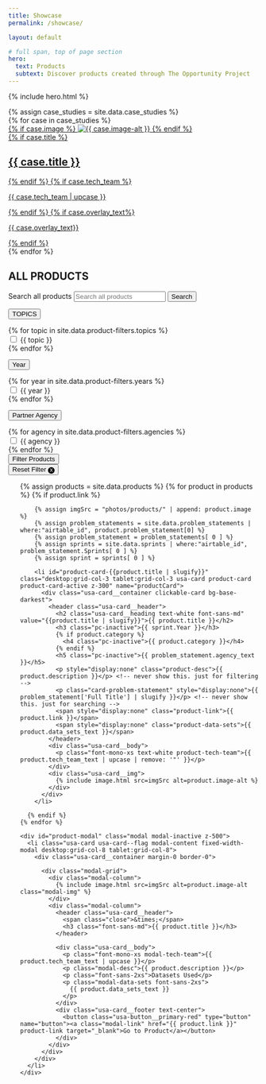 ```yaml
---
title: Showcase
permalink: /showcase/

layout: default

# full span, top of page section
hero:
  text: Products
  subtext: Discover products created through The Opportunity Project
---
```


{% include hero.html %}

<section class="usa-section usa-graphic-list grid-container">
  {% assign case_studies = site.data.case_studies %}
    <div class="grid-row grid-gap">
      {% for case in case_studies %}
        <div
          class="desktop:grid-col-4 tablet:grid-col-4 usa-media-block__background-image-landscape"
        >
          <a href="{{ site.baseurl}}/{{ case.title | slugify }}/" >
          {% if case.image %}
            <img src="{{ site.baseurl}}/assets/img/photos/products/{{ case.image }}" alt="{{ case.image-alt }}">
          {% endif %}
          <div class="content-grid-one-third padding-left-4 padding-right-2">
            {% if case.title %}
              <h2 class="text-white padding-top-4">{{ case.title }}</h2>
            {% endif %}
            {% if case.tech_team %}
              <p class="font-mono-2xs opacity-70">{{ case.tech_team | upcase }}</p>
            {% endif %}
            {% if case.overlay_text%}
              <p class="font-sans-2xs opacity-70">{{ case.overlay_text}}</p>
            {% endif %}
          </div>
          </a>
        </div>
      {% endfor %}
    </div>
</section>
<div id="all-products"
  class="border-base-lighter border-top display-flex flex-column flex-align-center desktop:margin-top-5 desktop:margin-bottom-5"
>
  <h2 class="tag-header bg-base-darkest">ALL PRODUCTS</h2>
</div>
<div class="display-flex flex-column flex-align-center">
  <form id="product-search-form" class="usa-search usa-search--small desktop:width-tablet" role="search">
    <label class="usa-sr-only" for="search-field">Search all products</label>
    <input class="usa-input" id="search-field" type="search" name="search" placeholder="Search all products">
    <button class="usa-button__primary-dark" type="submit">
      <span class="usa-sr-only">Search</span>
    </button>
  </form>

  <form id="product-filter-form"  class="display-flex flex-column flex-align-center">
    <div class="grid-row grid-gap-sm margin-bottom-4">
      <div class="desktop:display-inline-block height-5 z-400">
        <div class="usa-accordion usa-accordion--bordered width-15 desktop:width-card margin-right-2">
          <p class="font-mono-xs">
            <button class="product-filter-button usa-accordion__button width-15 desktop:width-card usa-button__secondary-gray padding-1 text-center"
              aria-expanded="false"
              aria-controls="topics">
              TOPICS
            </button>
          </p>
          <div id="topics" class="usa-accordion dropdown-menu">
            {% for topic in site.data.product-filters.topics %}
                <div class="usa-checkbox">
                  <input class="usa-checkbox__input" id="{{ topic }}" type="checkbox" name="filter-checkbox" value="{{ topic }}">
                  <label class="usa-checkbox__label" for="{{ topic }}">{{ topic }}</label>
                </div>
            {% endfor %}
          </div>
        </div>
      </div>
      <div class="desktop:display-inline-block height-5 z-400">
        <div class="usa-accordion usa-accordion--bordered width-15 desktop:width-card margin-right-2">
          <p class="font-mono-xs">
            <button class="product-filter-button usa-accordion__button width-15 desktop:width-card usa-button__secondary-gray padding-1 text-center"
              aria-expanded="false"
              aria-controls="year">
              Year
            </button>
          </p>
          <div id="year" class="usa-accordion dropdown-menu z-400">
            {% for year in site.data.product-filters.years %}
                <div class="usa-checkbox">
                  <input class="usa-checkbox__input" id="{{ year }}" type="checkbox" name="filter-checkbox" value="{{ year }}">
                  <label class="usa-checkbox__label" for="{{ year }}">{{ year }}</label>
                </div>
            {% endfor %}
          </div>
        </div>
      </div>
      <div class="desktop:display-inline-block height-5 z-400">
        <div class="usa-accordion usa-accordion--bordered width-15 desktop:width-card-lg margin-right-2">
          <p class="font-mono-xs">
            <button class="product-filter-button usa-accordion__button width-15 desktop:width-card-lg usa-button__secondary-gray padding-1 text-center"
              aria-expanded="false"
              aria-controls="agency">
               Partner Agency
            </button>
          </p>
          <div id="agency" class="usa-accordion dropdown-menu z-400">
            {% for agency in site.data.product-filters.agencies %}
                <div class="usa-checkbox">
                  <input class="usa-checkbox__input" id="{{ agency }}" type="checkbox" name="filter-checkbox" value="{{ agency }}">
                  <label class="usa-checkbox__label" for="{{ agency }}">{{ agency }}</label>
                </div>
            {% endfor %}
          </div>
        </div>
      </div>
      <div class="desktop:display-inline-block margin-top-2">
        <input class="usa-button__secondary-dark padding-1 border-0" type="submit" value="Filter Products">
      </div>
      <div class="display-inline-block margin-top-2">
        <button class="usa-button__secondary-red padding-1" id="reset-filter">Reset Filter &#127335;
        </button>
      </div>
    </div>
  </form>
</div>
<section class="usa-section usa-graphic-list grid-container">
  <ul class="usa-card-group">
    {% assign products = site.data.products %}
    {% for product in products %}
      {% if product.link %}
        
        {% assign imgSrc = "photos/products/" | append: product.image %}
        {% assign problem_statements = site.data.problem_statements | where:"airtable_id", product.problem_statement[0] %}
        {% assign problem_statement = problem_statements[ 0 ] %}
        {% assign sprints = site.data.sprints | where:"airtable_id", problem_statement.Sprints[ 0 ] %}
        {% assign sprint = sprints[ 0 ] %}
        
        <li id="product-card-{{product.title | slugify}}" class="desktop:grid-col-3 tablet:grid-col-3 usa-card product-card product-card-active z-300" name="productCard">
          <div class="usa-card__container clickable-card bg-base-darkest">
            <header class="usa-card__header">
              <h2 class="usa-card__heading text-white font-sans-md" value="{{product.title | slugify}}">{{ product.title }}</h2>
              <h3 class="pc-inactive">{{ sprint.Year }}</h3>
              {% if product.category %}
                <h4 class="pc-inactive">{{ product.category }}</h4>
              {% endif %}
              <h5 class="pc-inactive">{{ problem_statement.agency_text }}</h5>
              <p style="display:none" class="product-desc">{{ product.description }}</p> <!-- never show this. just for filtering -->
              <p class="card-problem-statement" style="display:none">{{ problem_statement['Full Title'] | slugify }}</p> <!-- never show this. just for searching -->
              <span style="display:none" class="product-link">{{ product.link }}</span>
              <span style="display:none" class="product-data-sets">{{ product.data_sets_text }}</span>
            </header>
            <div class="usa-card__body">
              <p class="font-mono-xs text-white product-tech-team">{{ product.tech_team_text | upcase | remove: '"' }}</p>
            </div>
            <div class="usa-card__img">
              {% include image.html src=imgSrc alt=product.image-alt %}
            </div>
          </div>
        </li>
        
      {% endif %}
    {% endfor %}

    <div id="product-modal" class="modal modal-inactive z-500">
      <li class="usa-card usa-card--flag modal-content fixed-width-modal desktop:grid-col-8 tablet:grid-col-8">
        <div class="usa-card__container margin-0 border-0">

          <div class="modal-grid">
            <div class="modal-column">
              {% include image.html src=imgSrc alt=product.image-alt class="modal-img" %}
            </div>
            <div class="modal-column">
              <header class="usa-card__header">
                <span class="close">&times;</span>
                <h3 class="font-sans-md">{{ product.title }}</h3>
              </header>
            
              <div class="usa-card__body">
                <p class="font-mono-xs modal-tech-team">{{ product.tech_team_text | upcase }}</p>
                <p class="modal-desc">{{ product.description }}</p>
                <p class="font-sans-2xs">Datasets Used</p>
                <p class="modal-data-sets font-sans-2xs">
                  {{ product.data_sets_text }}
                </p>
              </div>
              <div class="usa-card__footer text-center">
                <button class="usa-button__primary-red" type="button" name="button"><a class="modal-link" href="{{ product.link }}" product-link target="_blank">Go to Product</a></button>
              </div>
            </div>
          </div>
        </div>
      </li>
    </div>
  </ul>
</section>